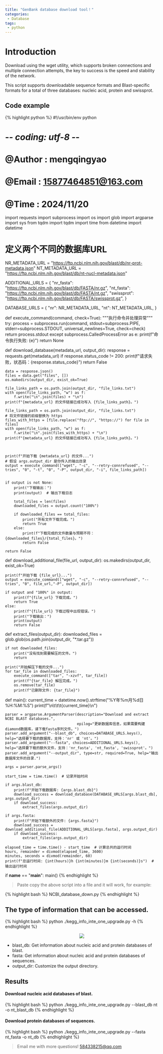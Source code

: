 ```yaml
---
title: "GenBank database download tool！"
categories: 
 - Database
tags: 
 - python
---
```


# Introduction

Download using the wget utility, which supports broken connections and multiple connection attempts, the key to success is the speed and stability of the network.

This script supports downloadable sequence formats and Blast-specific formats for a total of three databases: nucleic acid, protein and swissprot.

## Code example

{% highlight python %}
#!/usr/bin/env python
# -*- coding: utf-8 -*-
# @Author    : mengqingyao
# @Email     : 15877464851@163.com
# @Time      : 2024/11/20

import requests
import subprocess
import os
import glob
import argparse
import sys
from tqdm import tqdm
import time
from datetime import datetime

# 定义两个不同的数据库URL
NR_METADATA_URL = "https://ftp.ncbi.nlm.nih.gov/blast/db/nr-prot-metadata.json"
NT_METADATA_URL = "https://ftp.ncbi.nlm.nih.gov/blast/db/nt-nucl-metadata.json"

ADDITIONAL_URLS = {
    "nr_fasta": "https://ftp.ncbi.nlm.nih.gov/blast/db/FASTA/nr.gz",
    "nt_fasta": "https://ftp.ncbi.nlm.nih.gov/blast/db/FASTA/nt.gz",
    "swissprot": "https://ftp.ncbi.nlm.nih.gov/blast/db/FASTA/swissprot.gz",
}

DATABASE_URLS = {
    "nr": NR_METADATA_URL,
    "nt": NT_METADATA_URL,
}

def execute_command(command, check=True):
    """执行命令并处理异常"""
    try:
        process = subprocess.run(command, stdout=subprocess.PIPE, stderr=subprocess.STDOUT, universal_newlines=True, check=check)
        return process.stdout
    except subprocess.CalledProcessError as e:
        print(f"命令执行失败: {e}")
        return None

def download_database(metadata_url, output_dir):
    response = requests.get(metadata_url)
    if response.status_code != 200:
        print(f"请求失败，状态码：{response.status_code}")
        return False

    data = response.json()
    files = data.get("files", [])
    os.makedirs(output_dir, exist_ok=True)
    
    file_links_path = os.path.join(output_dir, "file_links.txt")
    with open(file_links_path, "w") as f:
        f.write("\n".join(files) + "\n")
    print(f"{metadata_url} 的文件链接已成功写入 {file_links_path}。")

    file_links_path = os.path.join(output_dir, "file_links.txt")
    # 将文件链接的前缀替换为 https
    files_with_https = [file.replace("ftp://", "https://") for file in files]
    with open(file_links_path, "w") as f:
        f.write("\n".join(files_with_https) + "\n")
    print(f"{metadata_url} 的文件链接已成功写入 {file_links_path}。")



    print(f"开始下载 {metadata_url} 的文件...")
    # 假设 args.output_dir 是你传入的输出目录
    output = execute_command(["wget", "-c", "--retry-connrefused", "--tries", "0", "-t", "0", "-P", output_dir, "-i", file_links_path])

    
    if output is not None:
        print("下载输出：")
        print(output)  # 输出下载日志
        
        total_files = len(files)
        downloaded_files = output.count("100%")
        
        if downloaded_files == total_files:
            print("所有文件下载完成。")
            return True
        else:
            print(f"下载完成的文件数量与预期不符：{downloaded_files}/{total_files}。")
            return False
            
    return False

def download_additional_file(file_url, output_dir):
    os.makedirs(output_dir, exist_ok=True)

    print(f"开始下载 {file_url}...")
    output = execute_command(["wget", "-c", "--retry-connrefused", "--tries", "0", file_url,"-P", output_dir])
    
    if output and "100%" in output:
        print(f"{file_url} 下载完成。")
        return True
    else:
        print(f"{file_url} 下载过程中出现错误。")
        print("下载输出：")
        print(output)
        return False

def extract_files(output_dir):
    downloaded_files = glob.glob(os.path.join(output_dir, "*.tar.gz"))
    
    if not downloaded_files:
        print("没有找到需要解压的文件。")
        return
    
    print("开始解压下载的文件...")
    for tar_file in downloaded_files:
        execute_command(["tar", "-xzvf", tar_file])
        print(f"{tar_file} 解压完成。")
        os.remove(tar_file)
        print(f"已删除文件: {tar_file}")

def main():
    current_time = datetime.now().strftime("%Y年%m月%d日 %H:%M:%S")
    print(f"\n\t\t\t{current_time}\n")

    parser = argparse.ArgumentParser(description="Download and extract NCBI BLAST databases.",
                                     epilog="更新数据库信息，如果需要构建diamond数据库，请下载fasta序列文件。")
    parser.add_argument("--blast_db", choices=DATABASE_URLS.keys(), help="选择要下载的数据库，支持：'nr' 或 'nt'。")
    parser.add_argument("--fasta", choices=ADDITIONAL_URLS.keys(), help="选择要下载的额外文件，支持：'nr_fasta', 'nt_fasta', 'swissprot'。")
    parser.add_argument("--output_dir", type=str, required=True, help="输出数据库文件的目录.")

    args = parser.parse_args()

    start_time = time.time()  # 记录开始时间

    if args.blast_db:
        print(f"开始下载数据库: {args.blast_db}")
        download_success = download_database(DATABASE_URLS[args.blast_db], args.output_dir)
        if download_success:
            extract_files(args.output_dir)

    if args.fasta:
        print(f"开始下载额外的文件: {args.fasta}")
        download_success = download_additional_file(ADDITIONAL_URLS[args.fasta], args.output_dir)
        if download_success:
            extract_files(args.output_dir) 

    elapsed_time = time.time() - start_time  # 计算总共的运行时间
    hours, remainder = divmod(elapsed_time, 3600)
    minutes, seconds = divmod(remainder, 60)
    print(f"总运行时间: {int(hours)}h {int(minutes)}m {int(seconds)}s")  # 输出运行时间

if __name__ == "__main__":
    main()
{% endhighlight %}

> Paste copy the above script into a file and it will work, for example:

{% highlight bash %}
NCBI_database_down.py
{% endhighlight %}

## The type of information that can be accessed.

{% highlight bash %}
python ./kegg_info_inte_one_upgrade.py -h
{% endhighlight %}

<div style="text-align: center;">
  <img src="https://mengqy2022.github.io/assets/images/2025-02-02-Genbank-download-1.png"/>
</div>

- blast_db: Get information about nucleic acid and protein databases of blast.
- fasta: Get information about nucleic acid and protein databases of sequences.
- output_dir: Customize the output directory.

## Results

#### Download nucleic acid databases of blast.

{% highlight bash %}
python ./kegg_info_inte_one_upgrade.py --blast_db nt -o nt_blast_db
{% endhighlight %}

#### Download protein databases of sequences.
{% highlight bash %}
python ./kegg_info_inte_one_upgrade.py --fasta nt_fasta -o nt_db
{% endhighlight %}

> Email me with more questions!
> 584338215@qq.com

[GenBank]: https://ftp.ncbi.nlm.nih.gov/blast/db/

<script src="https://giscus.app/client.js"
        data-repo="mengqy2022/mengqy2022.github.io"
        data-repo-id="R_kgDONFQ-nw"
        data-category="Announcements"
        data-category-id="DIC_kwDONFQ-n84CjtiY"
        data-mapping="pathname"
        data-strict="0"
        data-reactions-enabled="1"
        data-emit-metadata="0"
        data-input-position="bottom"
        data-theme="dark_high_contrast"
        data-lang="zh-CN"
        crossorigin="anonymous"
        async>
</script>